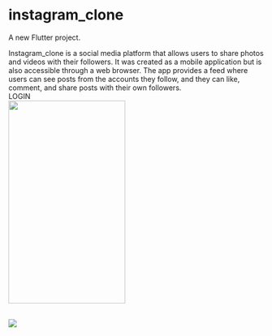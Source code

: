 # instagram_clone

A new Flutter project.

Instagram_clone is a social media platform that allows users to share photos and videos with their followers. It was created as a mobile application but is also accessible through a web browser. The app provides a feed where users can see posts from the accounts they follow, and they can like, comment, and share posts with their own followers.<br/>
LOGIN<br/>
<img src="https://user-images.githubusercontent.com/80505785/177041955-22b090f6-17e5-40ab-82bc-d8e94054f8f4.png" width="230" height="400"><br/><br/>
<p float="left">
  <img src="https://github.com/ranjeetsingh98965/Instagram-clone-/assets/80505785/0c321862-2b1a-45cd-b41e-d95cd497f6fc" widht="33%" />
</p>








